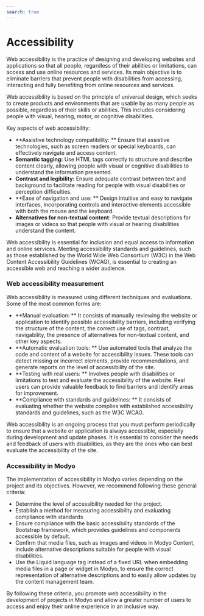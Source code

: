```yaml
---
search: true
---
```


# Accessibility

Web accessibility is the practice of designing and developing websites and applications so that all people, regardless of their abilities or limitations, can access and use online resources and services. Its main objective is to eliminate barriers that prevent people with disabilities from accessing, interacting and fully benefiting from online resources and services.

Web accessibility is based on the principle of universal design, which seeks to create products and environments that are usable by as many people as possible, regardless of their skills or abilities. This includes considering people with visual, hearing, motor, or cognitive disabilities.

Key aspects of web accessibility:


- **Assistive technology compatibility: ** Ensure that assistive technologies, such as screen readers or special keyboards, can effectively navigate and access content.
- **Semantic tagging:** Use HTML tags correctly to structure and describe content clearly, allowing people with visual or cognitive disabilities to understand the information presented.
- **Contrast and legibility:** Ensure adequate contrast between text and background to facilitate reading for people with visual disabilities or perception difficulties.
- **Ease of navigation and use: ** Design intuitive and easy to navigate interfaces, incorporating controls and interactive elements accessible with both the mouse and the keyboard.
- **Alternatives for non-textual content:** Provide textual descriptions for images or videos so that people with visual or hearing disabilities understand the content.

Web accessibility is essential for inclusion and equal access to information and online services. Meeting accessibility standards and guidelines, such as those established by the World Wide Web Consortium (W3C) in the Web Content Accessibility Guidelines (WCAG), is essential to creating an accessible web and reaching a wider audience.



### Web accessibility measurement

Web accessibility is measured using different techniques and evaluations. Some of the most common forms are:

- **Manual evaluation: ** It consists of manually reviewing the website or application to identify possible accessibility barriers, including verifying the structure of the content, the correct use of tags, contrast, navigability, the presence of alternatives for non-textual content, and other key aspects.
- **Automatic evaluation tools: ** Use automated tools that analyze the code and content of a website for accessibility issues. These tools can detect missing or incorrect elements, provide recommendations, and generate reports on the level of accessibility of the site.
- **Testing with real users: ** Involves people with disabilities or limitations to test and evaluate the accessibility of the website. Real users can provide valuable feedback to find barriers and identify areas for improvement.
- **Compliance with standards and guidelines: ** It consists of evaluating whether the website complies with established accessibility standards and guidelines, such as the W3C WCAG.

Web accessibility is an ongoing process that you must perform periodically to ensure that a website or application is always accessible, especially during development and update phases. It is essential to consider the needs and feedback of users with disabilities, as they are the ones who can best evaluate the accessibility of the site.


### Accessibility in Modyo

The implementation of accessibility in Modyo varies depending on the project and its objectives. However, we recommend following these general criteria:

- Determine the level of accessibility needed for the project.
- Establish a method for measuring accessibility and evaluating compliance with standards
- Ensure compliance with the basic accessibility standards of the Bootstrap framework, which provides guidelines and components accessible by default.
- Confirm that media files, such as images and videos in Modyo Content, include alternative descriptions suitable for people with visual disabilities.
- Use the Liquid language tag instead of a fixed URL when embedding media files in a page or widget in Modyo, to ensure the correct representation of alternative descriptions and to easily allow updates by the content management team.

By following these criteria, you promote web accessibility in the development of projects in Modyo and allow a greater number of users to access and enjoy their online experience in an inclusive way.